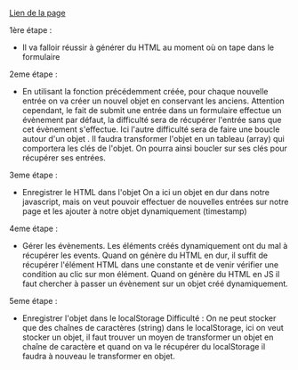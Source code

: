 [Lien de la page](https://djalexkidd.github.io/todo-list)

1ère étape : 
- Il va falloir réussir à générer du HTML au moment où on tape dans le formulaire

2eme étape :
- En utilisant la fonction précédemment créée, pour chaque nouvelle entrée on va créer un nouvel objet en conservant les anciens. 
Attention cependant, le fait de submit une entrée dans un formulaire effectue un évènement par défaut, la difficulté sera de récupérer l'entrée sans que cet évènement s'effectue.
Ici l'autre difficulté sera de faire une boucle autour d'un objet . Il faudra transformer l'objet en un tableau (array) qui comportera les clés de l'objet. On pourra ainsi boucler sur ses clés pour récupérer ses entrées. 

3eme étape :
- Enregistrer le HTML dans l'objet
On a ici un objet en dur dans notre javascript, mais on veut pouvoir effectuer de nouvelles entrées sur notre page et les ajouter à notre objet dynamiquement (timestamp)

4eme étape : 
- Gérer les évènements. Les éléments créés dynamiquement ont du mal à récupérer les events. 
Quand on génère du HTML en dur, il suffit de récupérer l'élément HTML dans une constante et de venir vérifier une condition au clic sur mon élément. 
Quand on génère du HTML en JS il faut chercher à passer un évènement sur un objet créé dynamiquement.

5eme étape : 
- Enregistrer l'objet dans le localStorage
Difficulté : On ne peut stocker que des chaînes de caractères (string) dans le localStorage, ici on veut stocker un objet, il faut trouver un moyen de transformer un objet en chaîne de caractère et quand on va le récupérer du localStorage il faudra à nouveau le transformer en objet. 